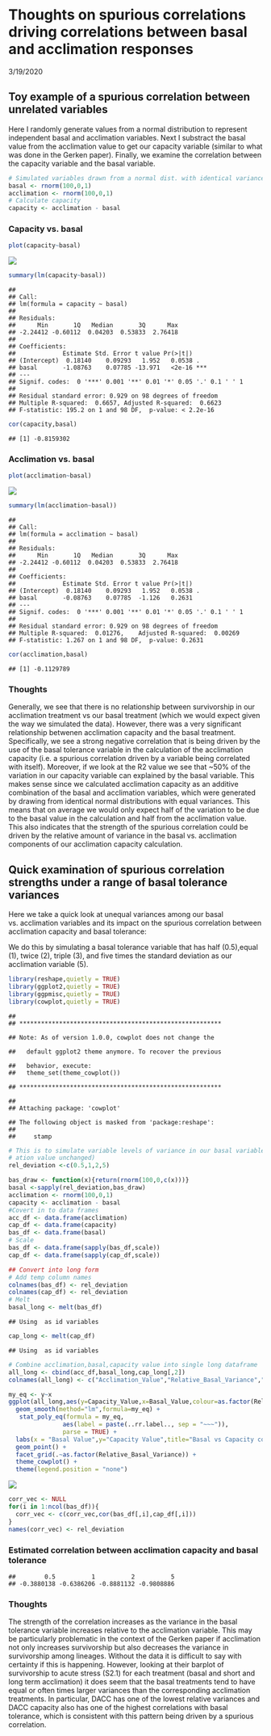Thoughts on spurious correlations driving correlations between basal and
acclimation responses
================
3/19/2020

## Toy example of a spurious correlation between unrelated variables

Here I randomly generate values from a normal distribution to represent
independent basal and acclimation variables. Next I substract the basal
value from the acclimation value to get our capacity variable (similar
to what was done in the Gerken paper). Finally, we examine the
correlation between the capacity variable and the basal
variable.

``` r
# Simulated variables drawn from a normal dist. with identical variance (sd)
basal <- rnorm(100,0,1)
acclimation <- rnorm(100,0,1)
# Calculate capacity
capacity <- acclimation - basal
```

### Capacity vs. basal

``` r
plot(capacity~basal)
```

![](spuriousCorrelationExample_files/figure-gfm/unnamed-chunk-2-1.png)<!-- -->

``` r
summary(lm(capacity~basal))
```

    ## 
    ## Call:
    ## lm(formula = capacity ~ basal)
    ## 
    ## Residuals:
    ##      Min       1Q   Median       3Q      Max 
    ## -2.24412 -0.60112  0.04203  0.53833  2.76418 
    ## 
    ## Coefficients:
    ##             Estimate Std. Error t value Pr(>|t|)    
    ## (Intercept)  0.18140    0.09293   1.952   0.0538 .  
    ## basal       -1.08763    0.07785 -13.971   <2e-16 ***
    ## ---
    ## Signif. codes:  0 '***' 0.001 '**' 0.01 '*' 0.05 '.' 0.1 ' ' 1
    ## 
    ## Residual standard error: 0.929 on 98 degrees of freedom
    ## Multiple R-squared:  0.6657, Adjusted R-squared:  0.6623 
    ## F-statistic: 195.2 on 1 and 98 DF,  p-value: < 2.2e-16

``` r
cor(capacity,basal)
```

    ## [1] -0.8159302

### Acclimation vs. basal

``` r
plot(acclimation~basal)
```

![](spuriousCorrelationExample_files/figure-gfm/unnamed-chunk-3-1.png)<!-- -->

``` r
summary(lm(acclimation~basal))
```

    ## 
    ## Call:
    ## lm(formula = acclimation ~ basal)
    ## 
    ## Residuals:
    ##      Min       1Q   Median       3Q      Max 
    ## -2.24412 -0.60112  0.04203  0.53833  2.76418 
    ## 
    ## Coefficients:
    ##             Estimate Std. Error t value Pr(>|t|)  
    ## (Intercept)  0.18140    0.09293   1.952   0.0538 .
    ## basal       -0.08763    0.07785  -1.126   0.2631  
    ## ---
    ## Signif. codes:  0 '***' 0.001 '**' 0.01 '*' 0.05 '.' 0.1 ' ' 1
    ## 
    ## Residual standard error: 0.929 on 98 degrees of freedom
    ## Multiple R-squared:  0.01276,    Adjusted R-squared:  0.00269 
    ## F-statistic: 1.267 on 1 and 98 DF,  p-value: 0.2631

``` r
cor(acclimation,basal)
```

    ## [1] -0.1129789

### Thoughts

Generally, we see that there is no relationship between survivorship in
our acclimation treatment vs our basal treatment (which we would expect
given the way we simulated the data). However, there was a very
significant relationship betwenen acclimation capacity and the basal
treatment. Specifically, we see a strong negative correlation that is
being driven by the use of the basal tolerance variable in the
calculation of the acclimation capacity (i.e. a spurious correlation
driven by a variable being correlated with itself). Moreover, if we look
at the R2 value we see that ~50% of the variation in our capacity
variable can explained by the basal variable. This makes sense since we
calculated acclimation capacity as an additive combination of the basal
and acclimation variables, which were generated by drawing from
identical normal distributions with equal variances. This means that on
average we would only expect half of the variation to be due to the
basal value in the calculation and half from the acclimation value. This
also indicates that the strength of the spurious correlation could be
driven by the relative amount of variance in the basal vs. acclimation
components of our acclimation capacity
calculation.

## Quick examination of spurious correlation strengths under a range of basal tolerance variances

Here we take a quick look at unequal variances among our basal
vs. acclimation variables and its impact on the spurious correlation
between acclimation capacity and basal tolerance:

We do this by simulating a basal tolerance variable that has half
(0.5),equal (1), twice (2), triple (3), and five times the standard
deviation as our acclimation variable (5).

``` r
library(reshape,quietly = TRUE)
library(ggplot2,quietly = TRUE)
library(ggpmisc,quietly = TRUE)
library(cowplot,quietly = TRUE)
```

    ## 
    ## ********************************************************

    ## Note: As of version 1.0.0, cowplot does not change the

    ##   default ggplot2 theme anymore. To recover the previous

    ##   behavior, execute:
    ##   theme_set(theme_cowplot())

    ## ********************************************************

    ## 
    ## Attaching package: 'cowplot'

    ## The following object is masked from 'package:reshape':
    ## 
    ##     stamp

``` r
# This is to simulate variable levels of variance in our basal variable (while keeping the acclim
# ation value unchanged)
rel_deviation <-c(0.5,1,2,5)

bas_draw <- function(x){return(rnorm(100,0,c(x)))}
basal <-sapply(rel_deviation,bas_draw)
acclimation <- rnorm(100,0,1)
capacity <- acclimation - basal
#Covert in to data frames
acc_df <- data.frame(acclimation)
cap_df <- data.frame(capacity)
bas_df <- data.frame(basal)
# Scale 
bas_df <- data.frame(sapply(bas_df,scale))
cap_df <- data.frame(sapply(cap_df,scale))

## Convert into long form
# Add temp column names
colnames(bas_df) <- rel_deviation
colnames(cap_df) <- rel_deviation
# Melt
basal_long <- melt(bas_df)
```

    ## Using  as id variables

``` r
cap_long <- melt(cap_df)
```

    ## Using  as id variables

``` r
# Combine acclimation,basal,capacity value into single long dataframe
all_long <- cbind(acc_df,basal_long,cap_long[,2])
colnames(all_long) <- c("Acclimation_Value","Relative_Basal_Variance","Basal_Value","Capacity_Value")

my_eq <- y~x
ggplot(all_long,aes(y=Capacity_Value,x=Basal_Value,colour=as.factor(Relative_Basal_Variance))) +
  geom_smooth(method="lm",formula=my_eq) +
   stat_poly_eq(formula = my_eq, 
               aes(label = paste(..rr.label.., sep = "~~~")), 
               parse = TRUE) +
  labs(x = "Basal Value",y="Capacity Value",title="Basal vs Capacity correlation") +
  geom_point() + 
  facet_grid(.~as.factor(Relative_Basal_Variance)) +
  theme_cowplot() + 
  theme(legend.position = "none")
```

![](spuriousCorrelationExample_files/figure-gfm/unnamed-chunk-4-1.png)<!-- -->

``` r
corr_vec <- NULL
for(i in 1:ncol(bas_df)){
  corr_vec <- c(corr_vec,cor(bas_df[,i],cap_df[,i]))
}
names(corr_vec) <- rel_deviation
```

### Estimated correlation between acclimation capacity and basal tolerance

    ##        0.5          1          2          5 
    ## -0.3880138 -0.6386206 -0.8881132 -0.9808886

### Thoughts

The strength of the correlation increases as the variance in the basal
tolerance variable increases relative to the acclimation variable. This
may be particularly problematic in the context of the Gerken paper if
acclimation not only increases survivorship but also decreases the
variance in survivorship among lineages. Without the data it is
difficult to say with certainty if this is happening. However, looking
at their barplot of survivorship to acute stress (S2.1) for each
treatment (basal and short and long term acclimation) it does seem that
the basal treatments tend to have equal or often times larger variances
than the corresponding acclimation treatments. In particular, DACC has
one of the lowest relative variances and DACC capacity also has one of
the highest correlations with basal tolerance, which is consistent with
this pattern being driven by a spurious correlation.
